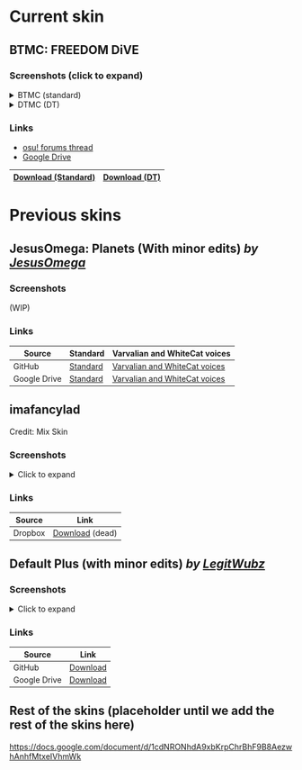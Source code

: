 # Current skin
## BTMC: FREEDOM DiVE
### Screenshots (click to expand)
<details>
<summary>BTMC (standard)</summary>
<img src="images/-%23 BTMC%20%20 ⌞Freedom Dive%20 ↓⌝/1 - puWBKIQ.png" title="BTMC: FREEDOM DiVE screenshot 1" alt="Skin screenshot 1">
<img src="images/-%23 BTMC%20%20 ⌞Freedom Dive%20 ↓⌝/2 - t4akLhn.png" title="BTMC: FREEDOM DiVE screenshot 2" alt="Skin screenshot 2">
<img src="images/-%23 BTMC%20%20 ⌞Freedom Dive%20 ↓⌝/3 - cq13Mhf.png" title="BTMC: FREEDOM DiVE screenshot 3" alt="Skin screenshot 3">
<img src="images/-%23 BTMC%20%20 ⌞Freedom Dive%20 ↓⌝/4 - 3Uze2zj.png" title="BTMC: FREEDOM DiVE screenshot 4" alt="Skin screenshot 4">
<img src="images/-%23 BTMC%20%20 ⌞Freedom Dive%20 ↓⌝/5 - tiecTNH.png" title="BTMC: FREEDOM DiVE screenshot 5" alt="Skin screenshot 5">
<img src="images/-%23 BTMC%20%20 ⌞Freedom Dive%20 ↓⌝/6 - 4fY735j.jpg" title="BTMC: FREEDOM DiVE screenshot 6" alt="Skin screenshot 6">
<img src="images/-%23 BTMC%20%20 ⌞Freedom Dive%20 ↓⌝/7 - B7uTCAU.jpg" title="BTMC: FREEDOM DiVE screenshot 7" alt="Skin screenshot 7">
<img src="images/-%23 BTMC%20%20 ⌞Freedom Dive%20 ↓⌝/8 - NXgUDLI.png" title="BTMC: FREEDOM DiVE screenshot 8" alt="Skin screenshot 8">
<img src="images/-%23 BTMC%20%20 ⌞Freedom Dive%20 ↓⌝/9 - oq02xPP.jpg" title="BTMC: FREEDOM DiVE screenshot 9" alt="Skin screenshot 9">
<img src="images/-%23 BTMC%20%20 ⌞Freedom Dive%20 ↓⌝/10 - 8WLzq1W.png" title="BTMC: FREEDOM DiVE screenshot 10" alt="Skin screenshot 10">
<img src="images/-%23 BTMC%20%20 ⌞Freedom Dive%20 ↓⌝/11 - EYIQuiZ.png" title="BTMC: FREEDOM DiVE screenshot 11" alt="Skin screenshot 11">
<img src="images/-%23 BTMC%20%20 ⌞Freedom Dive%20 ↓⌝/12 - MdtARkZ.png" title="BTMC: FREEDOM DiVE screenshot 12" alt="Skin screenshot 12">
<img src="images/-%23 BTMC%20%20 ⌞Freedom Dive%20 ↓⌝/13 - YM1Xfj0.png" title="BTMC: FREEDOM DiVE screenshot 13" alt="Skin screenshot 13">
<img src="images/-%23 BTMC%20%20 ⌞Freedom Dive%20 ↓⌝/14 - t19rDUl.png" title="BTMC: FREEDOM DiVE screenshot 14" alt="Skin screenshot 14">
<img src="images/-%23 BTMC%20%20 ⌞Freedom Dive%20 ↓⌝/15 - BUNfoPB.png" title="BTMC: FREEDOM DiVE screenshot 15" alt="Skin screenshot 15">
<img src="images/-%23 BTMC%20%20 ⌞Freedom Dive%20 ↓⌝/16 - kA4SkpL.png" title="BTMC: FREEDOM DiVE screenshot 16" alt="Skin screenshot 16">
<img src="images/-%23 BTMC%20%20 ⌞Freedom Dive%20 ↓⌝/17 - zfND0Px.png" title="BTMC: FREEDOM DiVE screenshot 17" alt="Skin screenshot 17">
<img src="images/-%23 BTMC%20%20 ⌞Freedom Dive%20 ↓⌝/18 - tePV37c.png" title="BTMC: FREEDOM DiVE screenshot 18" alt="Skin screenshot 18">
<img src="images/-%23 BTMC%20%20 ⌞Freedom Dive%20 ↓⌝/19 - 9h8ePDN.png" title="BTMC: FREEDOM DiVE screenshot 19" alt="Skin screenshot 19">
</details>

<details>
<summary>DTMC (DT)</summary>
<p1>(lol i don't have screenshots yet)</p1>
</details>

### Links
* [osu! forums thread](https://osu.ppy.sh/community/forums/topics/1293207) 
* [Google Drive](https://drive.google.com/drive/folders/1NytOsVVuJoYG4d57GZcbkggR65EkP6S9?usp=sharing)

|[Download (Standard)](assets/-%23%20BTMC%20%20%20%E2%8C%9EFreedom%20Dive%20%20%E2%86%93%E2%8C%9D/-%20%23%20BTMC%20%20%20%E2%8C%9EFreedom%20Dive%20%20%E2%86%93%E2%8C%9D.osk?raw=true)|[Download (DT)](assets/-%23%20BTMC%20%20%20%E2%8C%9EFreedom%20Dive%20%20%E2%86%93%E2%8C%9D/-%20%23%20DTMC%20%20%20%E2%8C%9EFreedom%20Dive%20%20%E2%86%93%E2%8C%9D.osk?raw=true)|
|---|---|

# Previous skins
## JesusOmega: Planets (With minor edits) _by [JesusOmega](https://www.reddit.com/r/OsuSkins/comments/hb47v6/jesusomegaplanets_hdsd_169_all_mods/)_
### Screenshots
(WIP)
### Links

|Source|Standard|Varvalian and WhiteCat voices|
|---|---------|----------|
|GitHub|[Standard](assets/-%20JesusOmega%20%7BNM%7D%20%E3%80%8EPlanets%E3%80%8F%20-/-%20JesusOmega%20%7BNM%7D%20%E3%80%8EPlanets%E3%80%8F%20-.osk?raw=true)|[Varvalian and WhiteCat voices](assets/-%20JesusOmega%20%7BNM%7D%20%E3%80%8EPlanets%E3%80%8F%20-/-%20JesusOmega%20%7BNM%7D%20%E3%80%8EPlanets%E3%80%8F%20with%20other%20shit%20-.osk?raw=true)|
|Google Drive|[Standard](https://drive.google.com/file/d/1DJl9BhBlzVQgSHxloTI2LOVPFOPm7GAr/view?usp=sharing)|[Varvalian and WhiteCat voices](https://drive.google.com/file/d/1Zt322Z6qJTgKwoPRx6-275lVxcy3ulj9/view?usp=sharing)|


## imafancylad
Credit: Mix Skin
### Screenshots
<details>
<summary>Click to expand</summary>
<img src="images/imafancylad/01.png" title="imafancylad song select" alt="Skin screenshot of song select">
<img src="images/imafancylad/02.png" title="imafancylad gameplay" alt="Skin screenshot of gameplay">
</details>

### Links
|Source|Link|
|---|---|
|Dropbox|[Download](https://www.dropbox.com/s/s4a2kxm4ei85kwy/shigeskin.osk?dl=0) (dead)|

## Default Plus (with minor edits) _by [LegitWubz](https://old.reddit.com/r/OsuSkins/comments/ej3htj/osu_default_skin_plus/)_
### Screenshots
<details>
    <summary>Click to expand</summary>
    <img src="images/DefaultPlus/01.png" title="Default Plus song select" alt="Skin screenshot of song select">
    <img src="images/DefaultPlus/02.png" title="Default Plus gameplay" alt="Skin screenshot of gameplay">
</details>

### Links
|Source|Link|
|---|---|
|GitHub|[Download](assets/DefaultPlus/osu!default%20plus.osk)|
|Google Drive|[Download](https://drive.google.com/file/d/1VGoNKywfDEK-xgQ_wgl4d0aLNU38GgUU/view?usp=sharing)|

## Rest of the skins (placeholder until we add the rest of the skins here)
https://docs.google.com/document/d/1cdNRONhdA9xbKrpChrBhF9B8AezwhAnhfMtxeIVhmWk
